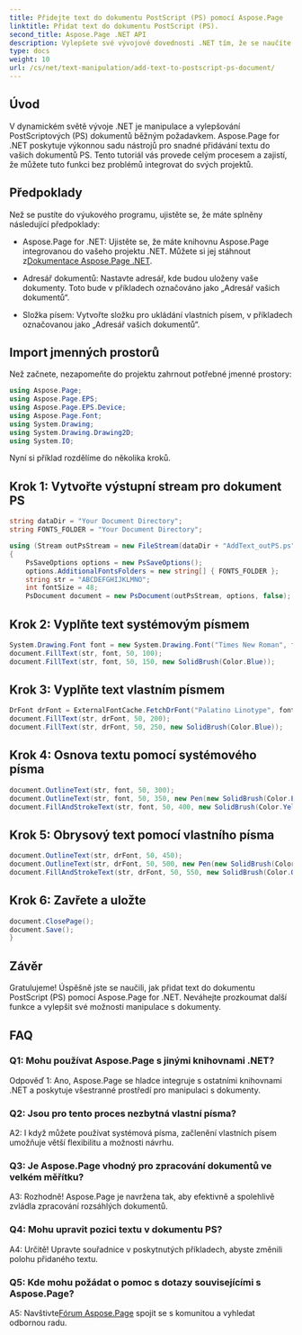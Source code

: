 ```yaml
---
title: Přidejte text do dokumentu PostScript (PS) pomocí Aspose.Page
linktitle: Přidat text do dokumentu PostScript (PS).
second_title: Aspose.Page .NET API
description: Vylepšete své vývojové dovednosti .NET tím, že se naučíte přidávat text do dokumentů PostScript (PS) pomocí Aspose.Page. Prozkoumejte příklady krok za krokem a uvolněte sílu manipulace s dokumenty.
type: docs
weight: 10
url: /cs/net/text-manipulation/add-text-to-postscript-ps-document/
---
```

## Úvod

V dynamickém světě vývoje .NET je manipulace a vylepšování PostScriptových (PS) dokumentů běžným požadavkem. Aspose.Page for .NET poskytuje výkonnou sadu nástrojů pro snadné přidávání textu do vašich dokumentů PS. Tento tutoriál vás provede celým procesem a zajistí, že můžete tuto funkci bez problémů integrovat do svých projektů.

## Předpoklady

Než se pustíte do výukového programu, ujistěte se, že máte splněny následující předpoklady:

-  Aspose.Page for .NET: Ujistěte se, že máte knihovnu Aspose.Page integrovanou do vašeho projektu .NET. Můžete si jej stáhnout z[Dokumentace Aspose.Page .NET](https://reference.aspose.com/page/net/).

- Adresář dokumentů: Nastavte adresář, kde budou uloženy vaše dokumenty. Toto bude v příkladech označováno jako „Adresář vašich dokumentů“.

- Složka písem: Vytvořte složku pro ukládání vlastních písem, v příkladech označovanou jako „Adresář vašich dokumentů“.

## Import jmenných prostorů

Než začnete, nezapomeňte do projektu zahrnout potřebné jmenné prostory:

```csharp
using Aspose.Page;
using Aspose.Page.EPS;
using Aspose.Page.EPS.Device;
using Aspose.Page.Font;
using System.Drawing;
using System.Drawing.Drawing2D;
using System.IO;
```

Nyní si příklad rozdělíme do několika kroků.

## Krok 1: Vytvořte výstupní stream pro dokument PS

```csharp
string dataDir = "Your Document Directory";
string FONTS_FOLDER = "Your Document Directory";

using (Stream outPsStream = new FileStream(dataDir + "AddText_outPS.ps", FileMode.Create))
{
    PsSaveOptions options = new PsSaveOptions();
    options.AdditionalFontsFolders = new string[] { FONTS_FOLDER };
    string str = "ABCDEFGHIJKLMNO";
    int fontSize = 48;
    PsDocument document = new PsDocument(outPsStream, options, false);
```

## Krok 2: Vyplňte text systémovým písmem

```csharp
System.Drawing.Font font = new System.Drawing.Font("Times New Roman", fontSize, FontStyle.Bold);
document.FillText(str, font, 50, 100);
document.FillText(str, font, 50, 150, new SolidBrush(Color.Blue));
```

## Krok 3: Vyplňte text vlastním písmem

```csharp
DrFont drFont = ExternalFontCache.FetchDrFont("Palatino Linotype", fontSize, FontStyle.Regular);
document.FillText(str, drFont, 50, 200);
document.FillText(str, drFont, 50, 250, new SolidBrush(Color.Blue));
```

## Krok 4: Osnova textu pomocí systémového písma

```csharp
document.OutlineText(str, font, 50, 300);
document.OutlineText(str, font, 50, 350, new Pen(new SolidBrush(Color.BlueViolet), 2));
document.FillAndStrokeText(str, font, 50, 400, new SolidBrush(Color.Yellow), new Pen(new SolidBrush(Color.BlueViolet), 2));
```

## Krok 5: Obrysový text pomocí vlastního písma

```csharp
document.OutlineText(str, drFont, 50, 450);
document.OutlineText(str, drFont, 50, 500, new Pen(new SolidBrush(Color.BlueViolet), 2));
document.FillAndStrokeText(str, drFont, 50, 550, new SolidBrush(Color.Orange), new Pen(new SolidBrush(Color.Blue), 2));
```

## Krok 6: Zavřete a uložte

```csharp
document.ClosePage();
document.Save();
}
```

## Závěr

Gratulujeme! Úspěšně jste se naučili, jak přidat text do dokumentu PostScript (PS) pomocí Aspose.Page for .NET. Neváhejte prozkoumat další funkce a vylepšit své možnosti manipulace s dokumenty.

## FAQ

### Q1: Mohu používat Aspose.Page s jinými knihovnami .NET?

Odpověď 1: Ano, Aspose.Page se hladce integruje s ostatními knihovnami .NET a poskytuje všestranné prostředí pro manipulaci s dokumenty.

### Q2: Jsou pro tento proces nezbytná vlastní písma?

A2: I když můžete používat systémová písma, začlenění vlastních písem umožňuje větší flexibilitu a možnosti návrhu.

### Q3: Je Aspose.Page vhodný pro zpracování dokumentů ve velkém měřítku?

A3: Rozhodně! Aspose.Page je navržena tak, aby efektivně a spolehlivě zvládla zpracování rozsáhlých dokumentů.

### Q4: Mohu upravit pozici textu v dokumentu PS?

A4: Určitě! Upravte souřadnice v poskytnutých příkladech, abyste změnili polohu přidaného textu.

### Q5: Kde mohu požádat o pomoc s dotazy souvisejícími s Aspose.Page?

 A5: Navštivte[Fórum Aspose.Page](https://forum.aspose.com/c/page/39) spojit se s komunitou a vyhledat odbornou radu.